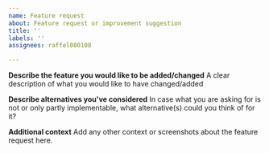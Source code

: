 ```yaml
---
name: Feature request
about: Feature request or improvement suggestion
title: ''
labels: ''
assignees: raffel080108

---
```


**Describe the feature you would like to be added/changed**
A clear description of what you would like to have changed/added

**Describe alternatives you've considered**
In case what you are asking for is not or only partly implementable, what alternative(s) could you think of for it?

**Additional context**
Add any other context or screenshots about the feature request here.
